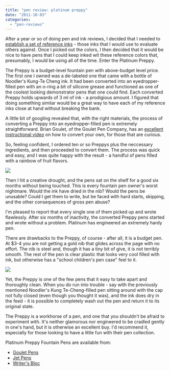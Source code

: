 ```yaml
---
title: "pen review: platinum preppy"
date: "2011-10-03"
categories: 
  - "pen-reviews"
---
```


After a year or so of doing pen and ink reviews, I decided that I needed to [establish a set of reference inks](/2011/03/reference-inks.html) - those inks that I would use to evaluate others against. Once I picked out the colors, I then decided that it would be nice to have pens that I could keep inked wit these reference colors that, presumably, I would be using all of the time. Enter the Platinum Preppy.

The Preppy is a budget-level fountain pen with above-budget level price. The first one I owned was a de-labeled one that came with a bottle of Noodler's Kung-Te Cheng ink. It had been converted into an eyedropper-filled pen with an o-ring a bit of silicone grease and functioned as one of the coolest looking demonstrator pens that one could find. Each converted Preppy holds upwards of 3 ml of ink - a prodigious amount. I figured that doing something similar would be a great way to have each of my reference inks close at hand without breaking the bank.

A little bit of googling revealed that, with the right materials, the process of converting a Preppy into an eyedropper-filled pen is extremely straightforward. Brian Goulet, of the Goulet Pen Company, has an [excellent instructional video](http://www.inknouveau.com/2010/12/converting-platinum-preppy-to.html) on how to convert your own, for those that are curious.

So, feeling confident, I ordered ten or so Preppys plus the neccessary ingredients, and then proceeded to convert them. The process was quick and easy, and I was quite happy with the result - a handful of pens filled with a rainbow of fruit flavors.

[![](http://s3.media.squarespace.com/production/1431296/16917466/-ZZkX22y3aVA/TojPjmg1CBI/AAAAAAAAAWw/9bQOA3lhAow/s1600/platinum-pens.jpg)](http://s3.media.squarespace.com/production/1431296/16917466/-ZZkX22y3aVA/TojPjmg1CBI/AAAAAAAAAWw/9bQOA3lhAow/s1600/platinum-pens.jpg)

  
Then I hit a creative drought, and the pens sat on the shelf for a good six months without being touched. This is every fountain pen owner's worst nightmare. Would the ink have dried in the nib? Would the pens be unusable? Could I get them to write, but be faced with hard starts, skipping, and the other consequences of gross pen abuse?

I'm pleased to report that every single one of them picked up and wrote flawlessly. After six months of inactivity, the converted Preppy pens started and wrote without a problem. Platinum has engineered an extremely hardy pen.

There are drawbacks to the Preppy, of course - after all, it is a budget pen. At $3-4 you are not getting a gold nib that glides across the page with no effort. The nib is steel and, though it has a tiny bit of give, it is not terribly smooth. The rest of the pen is clear plastic that looks very cool filled with ink, but otherwise has a "school children's pen case" feel to it.

[![](http://s3.media.squarespace.com/production/1431296/16917466/-MKiOi3_lP10/TojPkH7gT9I/AAAAAAAAAW0/T34wCcVooE8/s1600/platinum-preppy-close-up.jpg)](http://s3.media.squarespace.com/production/1431296/16917466/-MKiOi3_lP10/TojPkH7gT9I/AAAAAAAAAW0/T34wCcVooE8/s1600/platinum-preppy-close-up.jpg)

  
Yet, the Preppy is one of the few pens that it easy to take apart and thoroughly clean. When you do run into trouble - say with the previously mentioned Noodler's Kung Te-Cheng-filled pen sitting around with the cap not fully closed (even though you thought it was), and the ink does dry in the feed - it is possible to completely wash out the pen and return it to its original state.

The Preppy is a workhorse of a pen, and one that you shouldn't be afraid to experiment with. It's neither glamorous nor engineered to be cradled gently in one's hand, but it is otherwise an excellent buy. I'd recommend it, especially for those looking to have a little fun with their pen collection.

Platinum Preppy Fountain Pens are available from:

- [Goulet Pens](http://www.gouletpens.com/Platinum_Preppy_Fountain_Pen_s/879.htm)
- [Jet Pens](http://www.jetpens.com/Platinum-Preppy-Fountain-Pens/ct/371)
- [Writer's Bloc](http://www.shopwritersbloc.com/platinum-preppy-fountain-pen.html)
